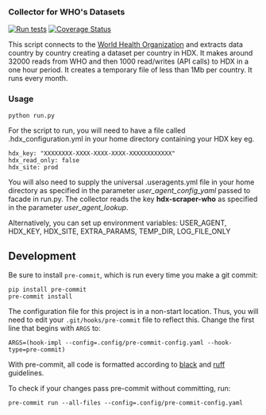 ### Collector for WHO's Datasets
[![Run tests](https://github.com/OCHA-DAP/hdx-scraper-who/actions/workflows/run-python-tests.yml/badge.svg)](https://github.com/OCHA-DAP/hdx-scraper-who/actions/workflows/run-python-tests.yml)
[![Coverage Status](https://coveralls.io/repos/github/OCHA-DAP/hdx-scraper-who/badge.svg?branch=main&ts=1)](https://coveralls.io/github/OCHA-DAP/hdx-scraper-who?branch=main)

This script connects to the [World Health Organization](http://apps.who.int/gho/data/node.resources.api) and extracts data country by country creating a dataset per country in HDX. It makes around 32000 reads from WHO and then 1000 read/writes (API calls) to HDX in a one hour period. It creates a temporary file of less than 1Mb per country. It runs every month.


### Usage

    python run.py

For the script to run, you will need to have a file called .hdx_configuration.yml in your home directory containing your HDX key eg.

    hdx_key: "XXXXXXXX-XXXX-XXXX-XXXX-XXXXXXXXXXXX"
    hdx_read_only: false
    hdx_site: prod

 You will also need to supply the universal .useragents.yml file in your home directory as specified in the parameter *user_agent_config_yaml* passed to facade in run.py. The collector reads the key **hdx-scraper-who** as specified in the parameter *user_agent_lookup*.

 Alternatively, you can set up environment variables: USER_AGENT, HDX_KEY, HDX_SITE, EXTRA_PARAMS, TEMP_DIR, LOG_FILE_ONLY


## Development

Be sure to install `pre-commit`, which is run every time
you make a git commit:

```shell
pip install pre-commit
pre-commit install
```

The configuration file for this project is in a
non-start location. Thus, you will need to edit your
`.git/hooks/pre-commit` file to reflect this. Change
the first line that begins with `ARGS` to:

```shell
ARGS=(hook-impl --config=.config/pre-commit-config.yaml --hook-type=pre-commit)
```

With pre-commit, all code is formatted according to
[black]("https://github.com/psf/black") and
[ruff]("https://github.com/charliermarsh/ruff") guidelines.

To check if your changes pass pre-commit without committing, run:

```shell
pre-commit run --all-files --config=.config/pre-commit-config.yaml

